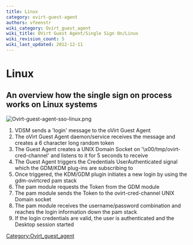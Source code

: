 ```yaml
---
title: Linux
category: ovirt-guest-agent
authors: vfeenstr
wiki_category: Ovirt_guest_agent
wiki_title: OVirt Guest Agent/Single Sign On/Linux
wiki_revision_count: 5
wiki_last_updated: 2012-12-11
---
```


# Linux

## An overview how the single sign on process works on Linux systems

![](Ovirt-guest-agent-sso-linux.png "Ovirt-guest-agent-sso-linux.png")

1.  VDSM sends a 'login' message to the oVirt Guest Agent
2.  The oVirt Guest Agent daemon/service receives the message and creates a 6 character long random token
3.  The Guest Agent creates a UNIX Domain Socket on '\\x00/tmp/ovirt-cred-channel' and listens to it for 5 seconds to receive
4.  The Guest Agent triggers the Credentials UserAuthenticated signal which the GDM/KDM plug-ins are subscribing to
5.  Once triggered, the KDM/GDM plugin initiates a new login by using the gdm-ovirtcred pam stack
6.  The pam module requests the Token from the GDM module
7.  The pam module sends the Token to the ovirt-cred-channel UNIX Domain socket
8.  The pam module receives the username/password combination and reaches the login information down the pam stack
9.  If the login credentials are valid, the user is authenticated and the Desktop session started

<Category:Ovirt_guest_agent>
